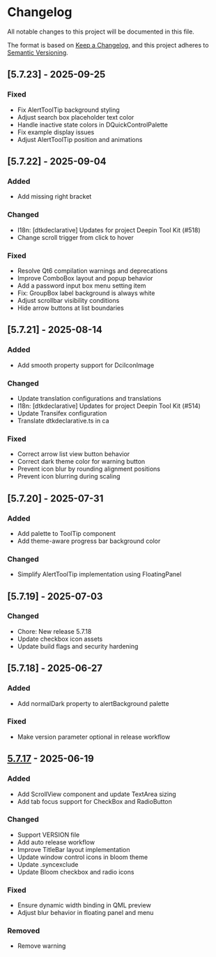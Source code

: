 # Changelog

All notable changes to this project will be documented in this file.

The format is based on [Keep a Changelog](https://keepachangelog.com/en/1.0.0/),
and this project adheres to [Semantic Versioning](https://semver.org/spec/v2.0.0.html).

## [5.7.23] - 2025-09-25

### Fixed

- Fix AlertToolTip background styling
- Adjust search box placeholder text color
- Handle inactive state colors in DQuickControlPalette
- Fix example display issues
- Adjust AlertToolTip position and animations

## [5.7.22] - 2025-09-04

### Added

- Add missing right bracket

### Changed

- I18n: [dtkdeclarative] Updates for project Deepin Tool Kit (#518)
- Change scroll trigger from click to hover

### Fixed

- Resolve Qt6 compilation warnings and deprecations
- Improve ComboBox layout and popup behavior
- Add a password input box menu setting item
- Fix: GroupBox label background is always white
- Adjust scrollbar visibility conditions
- Hide arrow buttons at list boundaries

## [5.7.21] - 2025-08-14

### Added

- Add smooth property support for DciIconImage

### Changed

- Update translation configurations and translations
- I18n: [dtkdeclarative] Updates for project Deepin Tool Kit (#514)
- Update Transifex configuration
- Translate dtkdeclarative.ts in ca

### Fixed

- Correct arrow list view button behavior
- Correct dark theme color for warning button
- Prevent icon blur by rounding alignment positions
- Prevent icon blurring during scaling

## [5.7.20] - 2025-07-31

### Added

- Add palette to ToolTip component
- Add theme-aware progress bar background color

### Changed

- Simplify AlertToolTip implementation using FloatingPanel

## [5.7.19] - 2025-07-03

### Changed

- Chore: New release 5.7.18
- Update checkbox icon assets
- Update build flags and security hardening

## [5.7.18] - 2025-06-27

### Added

- Add normalDark property to alertBackground palette

### Fixed

- Make version parameter optional in release workflow

## [5.7.17] - 2025-06-19

### Added

- Add ScrollView component and update TextArea sizing
- Add tab focus support for CheckBox and RadioButton

### Changed

- Support VERSION file
- Add auto release workflow
- Improve TitleBar layout implementation
- Update window control icons in bloom theme
- Update .syncexclude
- Update Bloom checkbox and radio icons

### Fixed

- Ensure dynamic width binding in QML preview
- Adjust blur behavior in floating panel and menu

### Removed

- Remove warning

[5.7.17]: https://github.com/linuxdeepin/dtkdeclarative/compare/5.7.16..5.7.17

<!-- generated by git-cliff -->
